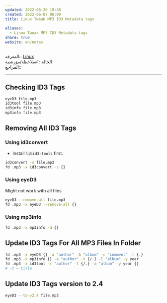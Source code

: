 ```yaml
---  
updated: 2022-06-20 19:38  
created: 2022-06-07 00:00  
title: Linux Tweak MP3 ID3 Metadata tags  
  
aliases:  
  - Linux Tweak MP3 ID3 Metadata tags  
share: true  
website: en/notes  
---  
```

  
المعرفة:: [Linux](Linux)  
الحالة:: #ملاحظة/مؤرشفة  
المراجع::  
  
---  
  
## Checking ID3 Tags  
  
```bash  
eyeD3 file.mp3  
id3tool file.mp3  
id3info file.mp3  
mp3info file.mp3  
```  
  
## Removing All ID3 Tags  
  
### Using id3convert  
  
- Install `libid3-tools` first.  
  
```bash  
id3convert -s file.mp3  
fd .mp3 -x id3convert -s {}  
```  
  
### Using eyeD3  
  
Might not work with all files  
  
```bash  
eyeD3 --remove-all file.mp3  
fd .mp3 -x eyeD3 --remove-all {}  
```  
  
### Using mp3info  
  
```bash  
fd .mp3 -x mp3info -d {}  
```  
  
## Update ID3 Tags For All MP3 Files In Folder  
  
```bash  
fd .mp3 -x eyeD3 {} -a "author" -A "album" -c "comment" -t {.}  
fd .mp3 -x mp3info {} -a "author" -t {/.} -l "album" -y year  
fd .mp3 -x id3tool -r "author" -t {/.} -a "album" -y year {}  
# -t = title  
```  
  
## Update ID3 Tags version to 2.4  
  
```bash  
eyeD3 --to-v2.4 file.mp3  
```  
